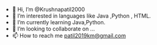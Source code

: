 - 👋 Hi, I’m @Krushnapatil2000
- 👀 I’m interested in languages like Java ,Python , HTML.
- 🌱 I’m currently learning Java,Python.
- 💞️ I’m looking to collaborate on ...
- 📫 How to reach me patil2019km@gmail.com

<!---
Krushnapatil2000/Krushnapatil2000 is a ✨ special ✨ repository because its `README.md` (this file) appears on your GitHub profile.
You can click the Preview link to take a look at your changes.
--->
